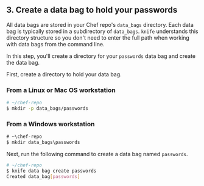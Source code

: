 ## 3. Create a data bag to hold your passwords

All data bags are stored in your Chef repo's <code class="file-path">data\_bags</code> directory. Each data bag is typically stored in a subdirectory of <code class="file-path">data\_bags</code>. `knife` understands this directory structure so you don't need to enter the full path when working with data bags from the command line.

In this step, you'll create a directory for your `passwords` data bag and create the data bag.

First, create a directory to hold your data bag.

### From a Linux or Mac OS workstation

```bash
# ~/chef-repo
$ mkdir -p data_bags/passwords
```

### From a Windows workstation

```ps
# ~\chef-repo
$ mkdir data_bags\passwords
```

Next, run the following command to create a data bag named `passwords`.

```bash
# ~/chef-repo
$ knife data bag create passwords
Created data_bag[passwords]
```
